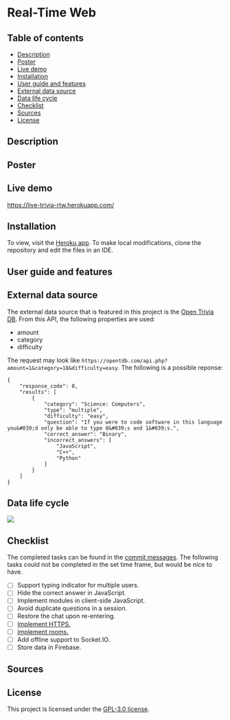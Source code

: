 # Real-Time Web

## Table of contents
- [Description](#description)
- [Poster](#poster)
- [Live demo](#live-demo)
- [Installation](#installation)
- [User guide and features](#user-guide-and-features)
- [External data source](#external-data-source)
- [Data life cycle](#data-life-cycle)
- [Checklist](#checklist)
- [Sources](#sources)
- [License](#license)

## Description
<!-- Start out with a title and a description -->
<!-- ☝️ replace this description with a description of your own work -->

## Poster
<!-- Add a nice image here at the end of the week, showing off your shiny frontend 📸 -->

## Live demo
https://live-trivia-rtw.herokuapp.com/

## Installation
To view, visit the [Heroku app](https://live-trivia-rtw.herokuapp.com/). To make local modifications, clone the repository and edit the files in an IDE.

## User guide and features
<!-- ...but how does one use this project? What are its features 🤔 -->

## External data source
The external data source that is featured in this project is the [Open Trivia DB](https://opentdb.com). From this API, the following properties are used:

- amount
- category
- difficulty

The request may look like `https://opentdb.com/api.php?amount=1&category=18&difficulty=easy`. The following is a possible reponse:

```
{
	"response_code": 0,
	"results": [
		{
			"category": "Science: Computers",
			"type": "multiple",
			"difficulty": "easy",
			"question": "If you were to code software in this language you&#039;d only be able to type 0&#039;s and 1&#039;s.",
			"correct_answer": "Binary",
			"incorrect_answers": [
				"JavaScript",
				"C++",
				"Python"
			]
		}
	]
}
```

<!-- What external data source is featured in your project and what are its properties 🌠 -->

## Data life cycle
![](https://user-images.githubusercontent.com/90243819/167575498-5934f43e-d863-4130-ab7d-4bc61f293213.png)

## Checklist
The completed tasks can be found in the [commit messages](https://github.com/lisannevvliet/live-trivia/commits/main). The following tasks could not be completed in the set time frame, but would be nice to have.

- [ ] Support typing indicator for multiple users.
- [ ] Hide the correct answer in JavaScript.
- [ ] Implement modules in client-side JavaScript.
- [ ] Avoid duplicate questions in a session.
- [ ] Restore the chat upon re-entering.
- [ ] [Implement HTTPS.](https://stackoverflow.com/questions/31156884/how-to-use-https-on-node-js-using-express-socket-io)
- [ ] [Implement rooms.](https://github.com/lisannevvliet/live-trivia/issues/18)
- [ ] Add offline support to Socket.IO.
- [ ] Store data in Firebase.

## Sources
<!-- We all stand on the shoulders of giants, please link all the sources you used in to create this project. -->

## License
This project is licensed under the [GPL-3.0 license](https://github.com/lisannevvliet/real-time-web-2122/blob/main/LICENSE).
